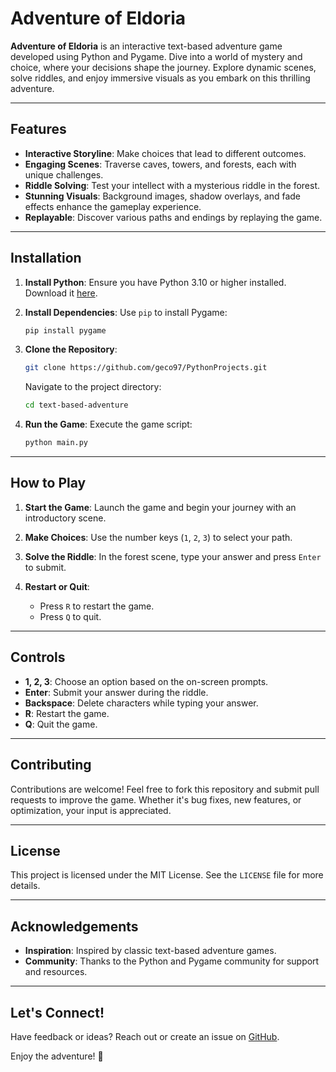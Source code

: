
# Adventure of Eldoria

**Adventure of Eldoria** is an interactive text-based adventure game developed using Python and Pygame. Dive into a world of mystery and choice, where your decisions shape the journey. Explore dynamic scenes, solve riddles, and enjoy immersive visuals as you embark on this thrilling adventure.

---

## Features

- **Interactive Storyline**: Make choices that lead to different outcomes.
- **Engaging Scenes**: Traverse caves, towers, and forests, each with unique challenges.
- **Riddle Solving**: Test your intellect with a mysterious riddle in the forest.
- **Stunning Visuals**: Background images, shadow overlays, and fade effects enhance the gameplay experience.
- **Replayable**: Discover various paths and endings by replaying the game.

---

## Installation

1. **Install Python**:
   Ensure you have Python 3.10 or higher installed. Download it [here](https://www.python.org/downloads/).

2. **Install Dependencies**:
   Use `pip` to install Pygame:
   ```bash
   pip install pygame
   ```

3. **Clone the Repository**:
   ```bash
   git clone https://github.com/geco97/PythonProjects.git
   ```
   Navigate to the project directory:
   ```bash
   cd text-based-adventure
   ```

4. **Run the Game**:
   Execute the game script:
   ```bash
   python main.py
   ```

---

## How to Play

1. **Start the Game**:
   Launch the game and begin your journey with an introductory scene.

2. **Make Choices**:
   Use the number keys (`1`, `2`, `3`) to select your path.

3. **Solve the Riddle**:
   In the forest scene, type your answer and press `Enter` to submit.

4. **Restart or Quit**:
   - Press `R` to restart the game.
   - Press `Q` to quit.

---

## Controls

- **1, 2, 3**: Choose an option based on the on-screen prompts.
- **Enter**: Submit your answer during the riddle.
- **Backspace**: Delete characters while typing your answer.
- **R**: Restart the game.
- **Q**: Quit the game.

---

## Contributing

Contributions are welcome! Feel free to fork this repository and submit pull requests to improve the game. Whether it's bug fixes, new features, or optimization, your input is appreciated.

---

## License

This project is licensed under the MIT License. See the `LICENSE` file for more details.

---

## Acknowledgements

- **Inspiration**: Inspired by classic text-based adventure games.
- **Community**: Thanks to the Python and Pygame community for support and resources.

---

## Let's Connect!

Have feedback or ideas? Reach out or create an issue on [GitHub](https://github.com/geco97/PythonProjects).

Enjoy the adventure! 🌟
